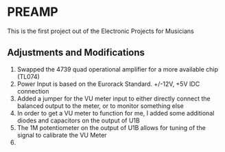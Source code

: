 # PREAMP
This is the first project out of the Electronic Projects for Musicians

## Adjustments and Modifications
<ol>
<li>Swapped the 4739 quad operational amplifier for a more available chip (TL074)</li>
<li>Power Input is based on the Eurorack Standard.  +/-12V, +5V IDC connection</li>
<li>Added a jumper for the VU meter input to either directly connect the balanced output to the meter, or to monitor something else</li>
<li>In order to get a VU meter to function for me, I added some additional diodes and capacitors on the output of U1B</li>
<li>The 1M potentiometer on the output of U1B allows for tuning of the signal to calibrate the VU Meter<li>
</ol>
